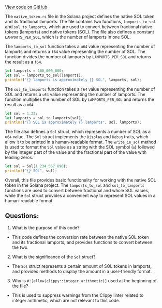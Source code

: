 
[View code on GitHub](https://github.com/solana-labs/solana/blob/master/sdk/program/src/native_token.rs)

The `native_token.rs` file in the Solana project defines the native SOL token and its fractional lamports. The file contains two functions, `lamports_to_sol` and `sol_to_lamports`, which are used to convert between fractional native tokens (lamports) and native tokens (SOL). The file also defines a constant `LAMPORTS_PER_SOL`, which is the number of lamports in one SOL.

The `lamports_to_sol` function takes a `u64` value representing the number of lamports and returns a `f64` value representing the number of SOL. The function divides the number of lamports by `LAMPORTS_PER_SOL` and returns the result as a `f64`.

```rust
let lamports = 100_000_000;
let sol = lamports_to_sol(lamports);
println!("{} lamports is approximately {} SOL", lamports, sol);
```

The `sol_to_lamports` function takes a `f64` value representing the number of SOL and returns a `u64` value representing the number of lamports. The function multiplies the number of SOL by `LAMPORTS_PER_SOL` and returns the result as a `u64`.

```rust
let sol = 1.23;
let lamports = sol_to_lamports(sol);
println!("{} SOL is approximately {} lamports", sol, lamports);
```

The file also defines a `Sol` struct, which represents a number of SOL as a `u64` value. The `Sol` struct implements the `Display` and `Debug` traits, which allow it to be printed in a human-readable format. The `write_in_sol` method is used to format the `Sol` value as a string with the SOL symbol (`◎`) followed by the integer part of the value and the fractional part of the value with leading zeros.

```rust
let sol = Sol(1_234_567_890);
println!("{} SOL", sol);
```

Overall, this file provides basic functionality for working with the native SOL token in the Solana project. The `lamports_to_sol` and `sol_to_lamports` functions are used to convert between fractional and whole SOL values, while the `Sol` struct provides a convenient way to represent SOL values in a human-readable format.
## Questions: 
 1. What is the purpose of this code?
- This code defines the conversion rate between the native SOL token and its fractional lamports, and provides functions to convert between the two.

2. What is the significance of the `Sol` struct?
- The `Sol` struct represents a certain amount of SOL tokens in lamports, and provides methods to display the amount in a user-friendly format.

3. Why is `#![allow(clippy::integer_arithmetic)]` used at the beginning of the file?
- This is used to suppress warnings from the Clippy linter related to integer arithmetic, which are not relevant to this code.